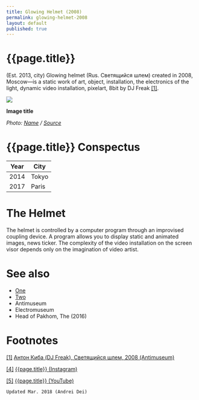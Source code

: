 ```yaml
---
title: Glowing Helmet (2008)
permalink: glowing-helmet-2008
layout: default
published: true
---
```


# {{page.title}}

(Est. 2013, city) Glowing helmet (Rus. Светящийся шлем) created in 2008, Moscow—is a static work of art, object, installation, the electronics of the light, dynamic video installation, pixelart, 8bit by DJ Freak <span id="a1">[\[1\]](#f1)</span>.

![](/encyclopedia/images/image-name.jpg)

**Image title**

*Photo: [Name](index) / [Source](index)*

# {{page.title}} Conspectus

|Year|City|
|-|-|
|2014|Tokyo|
|2017|Paris|

# The Helmet

The helmet is controlled by a computer program through an improvised coupling device. A program allows you to display static and animated images, news ticker. The complexity of the video installation on the screen visor depends only on the imagination of video artist.


# See also

+ [One](index)
+ [Two](index)
+ Antimuseum
+ Electromuseum
+ Head of Pakhom, The (2016)

# Footnotes

[[1]](#a1) <span id="f1"></span> [Антон Киба (DJ Freak), Светящийся шлем, 2008 (Antimuseum)](index)

[[4]](#a4) <span id="f4"></span> [{{page.title}} (Instagram)](index)

[[5]](#a5) <span id="f5"></span> [{{page.title}} (YouTube)](index)

`Updated Mar. 2018 (Andrei Dei)`
